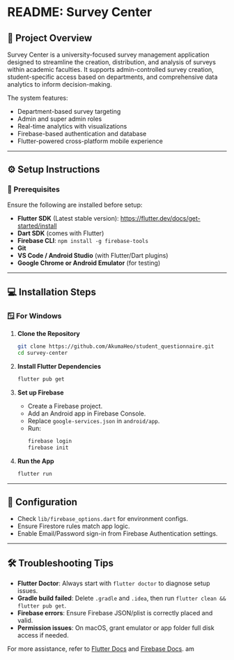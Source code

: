 
# README: Survey Center

## 📌 Project Overview
Survey Center is a university-focused survey management application designed to streamline the creation, distribution, and analysis of surveys within academic faculties. It supports admin-controlled survey creation, student-specific access based on departments, and comprehensive data analytics to inform decision-making.

The system features:
- Department-based survey targeting
- Admin and super admin roles
- Real-time analytics with visualizations
- Firebase-based authentication and database
- Flutter-powered cross-platform mobile experience

---

## ⚙️ Setup Instructions

### 🔗 Prerequisites
Ensure the following are installed before setup:
- **Flutter SDK** (Latest stable version): https://flutter.dev/docs/get-started/install
- **Dart SDK** (comes with Flutter)
- **Firebase CLI**: `npm install -g firebase-tools`
- **Git**
- **VS Code / Android Studio** (with Flutter/Dart plugins)
- **Google Chrome or Android Emulator** (for testing)

---

## 💻 Installation Steps

### 🪟 For Windows
1. **Clone the Repository**
   ```bash
   git clone https://github.com/AkumaHeo/student_questionnaire.git
   cd survey-center
   ```

2. **Install Flutter Dependencies**
   ```bash
   flutter pub get
   ```

3. **Set up Firebase**
   - Create a Firebase project.
   - Add an Android app in Firebase Console.
   - Replace `google-services.json` in `android/app`.
   - Run:
     ```bash
     firebase login
     firebase init
     ```

4. **Run the App**
   ```bash
   flutter run
   ```

---

## 🔧 Configuration
- Check `lib/firebase_options.dart` for environment configs.
- Ensure Firestore rules match app logic.
- Enable Email/Password sign-in from Firebase Authentication settings.

---

## 🛠️ Troubleshooting Tips
- **Flutter Doctor**: Always start with `flutter doctor` to diagnose setup issues.
- **Gradle build failed**: Delete `.gradle` and `.idea`, then run `flutter clean && flutter pub get`.
- **Firebase errors**: Ensure Firebase JSON/plist is correctly placed and valid.
- **Permission issues**: On macOS, grant emulator or app folder full disk access if needed.

For more assistance, refer to [Flutter Docs](https://flutter.dev/docs) and [Firebase Docs](https://firebase.google.com/docs).
am
